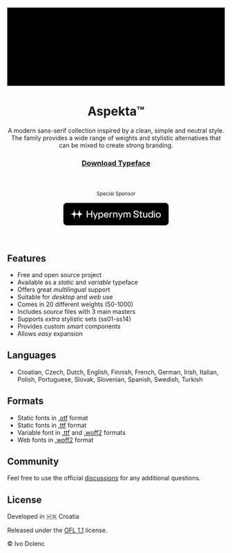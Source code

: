 <p align="center">
  <img alt="Aspekta™ Typeface" src=".assets/aspekta_cover.gif">
</p>

<h1 align="center">Aspekta™</h1>

<p align="center">A modern sans-serif collection inspired by a clean, simple and neutral style. <br> The family provides a wide range of weights and stylistic alternatives that can be mixed to create strong branding.</p>

<h3 align="center">
  <a title="Download Aspekta™ Typeface" href="https://github.com/ivodolenc/aspekta/releases">Download Typeface</a>
</h3>

<br>

<p align="center">
  <sub>Special Sponsor</sub>
</p>

<p align="center">
  <a title="Hypernym Studio" href="https://github.com/hypernym-studio">
    <img alt="Hypernym Studio" width="244" src=".assets/hypernym-studio_logo.svg">
  </a>
</p>

<br>

## Features

- Free and open source project
- Available as a _static_ and _variable_ typeface
- Offers great _multilingual_ support
- Suitable for _desktop_ and _web_ use
- Comes in 20 different weights (50-1000)
- Includes _source_ files with 3 main masters
- Supports _extra_ stylistic sets (ss01-ss14)
- Provides custom _smart_ components
- Allows _easy_ expansion

## Languages

- Croatian, Czech, Dutch, English, Finnish, French, German, Irish, Italian, Polish, Portuguese, Slovak, Slovenian, Spanish, Swedish, Turkish

## Formats

- Static fonts in [.otf](./fonts/otf/) format
- Static fonts in [.ttf](./fonts/ttf/) format
- Variable font in [.ttf](./fonts/variable/) and [.woff2](./fonts/variable/) formats
- Web fonts in [.woff2](./fonts/webfonts/) format

## Community

Feel free to use the official [discussions](https://github.com/ivodolenc/aspekta/discussions) for any additional questions.

## License

Developed in 🇭🇷 Croatia

Released under the [OFL 1.1](LICENSE.txt) license.

© Ivo Dolenc

